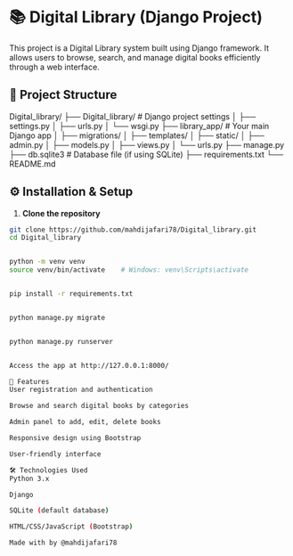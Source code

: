 # 📚 Digital Library (Django Project)

This project is a Digital Library system built using Django framework. It allows users to browse, search, and manage digital books efficiently through a web interface.

## 📁 Project Structure

Digital_library/
├── Digital_library/ # Django project settings
│ ├── settings.py
│ ├── urls.py
│ └── wsgi.py
├── library_app/ # Your main Django app
│ ├── migrations/
│ ├── templates/
│ ├── static/
│ ├── admin.py
│ ├── models.py
│ ├── views.py
│ └── urls.py
├── manage.py
├── db.sqlite3 # Database file (if using SQLite)
├── requirements.txt
└── README.md


## ⚙️ Installation & Setup

1. **Clone the repository**

```bash
git clone https://github.com/mahdijafari78/Digital_library.git
cd Digital_library


python -m venv venv
source venv/bin/activate    # Windows: venv\Scripts\activate


pip install -r requirements.txt


python manage.py migrate


python manage.py runserver


Access the app at http://127.0.0.1:8000/

🧰 Features
User registration and authentication

Browse and search digital books by categories

Admin panel to add, edit, delete books

Responsive design using Bootstrap

User-friendly interface

🛠️ Technologies Used
Python 3.x

Django

SQLite (default database)

HTML/CSS/JavaScript (Bootstrap)

Made with by @mahdijafari78
